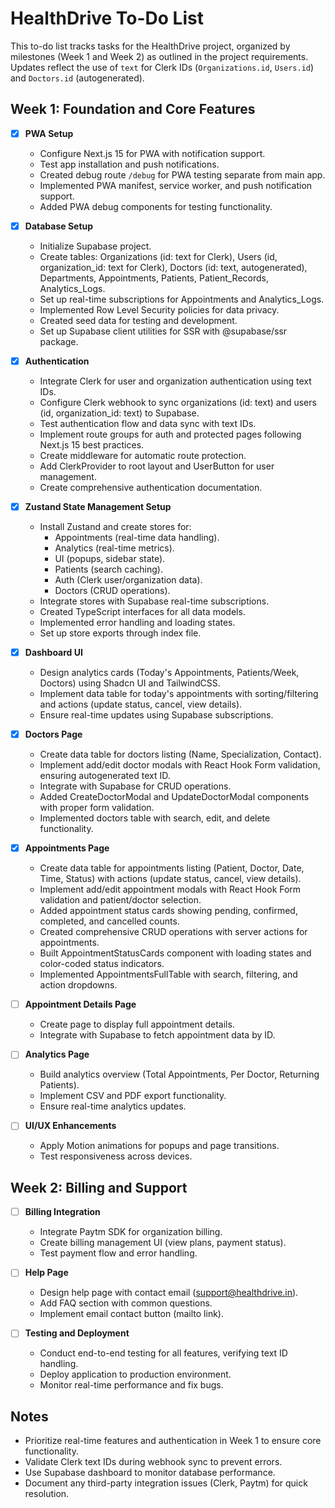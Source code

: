 # HealthDrive To-Do List

This to-do list tracks tasks for the HealthDrive project, organized by milestones (Week 1 and
Week 2) as outlined in the project requirements. Updates reflect the use of `text` for Clerk IDs
(`Organizations.id`, `Users.id`) and `Doctors.id` (autogenerated).

## Week 1: Foundation and Core Features

- [x] **PWA Setup**
  - Configure Next.js 15 for PWA with notification support.
  - Test app installation and push notifications.
  - Created debug route `/debug` for PWA testing separate from main app.
  - Implemented PWA manifest, service worker, and push notification support.
  - Added PWA debug components for testing functionality.

- [x] **Database Setup**
  - Initialize Supabase project.
  - Create tables: Organizations (id: text for Clerk), Users (id, organization_id: text for Clerk),
    Doctors (id: text, autogenerated), Departments, Appointments, Patients, Patient_Records,
    Analytics_Logs.
  - Set up real-time subscriptions for Appointments and Analytics_Logs.
  - Implemented Row Level Security policies for data privacy.
  - Created seed data for testing and development.
  - Set up Supabase client utilities for SSR with @supabase/ssr package.

- [x] **Authentication**
  - Integrate Clerk for user and organization authentication using text IDs.
  - Configure Clerk webhook to sync organizations (id: text) and users (id, organization_id: text)
    to Supabase.
  - Test authentication flow and data sync with text IDs.
  - Implement route groups for auth and protected pages following Next.js 15 best practices.
  - Create middleware for automatic route protection.
  - Add ClerkProvider to root layout and UserButton for user management.
  - Create comprehensive authentication documentation.

- [x] **Zustand State Management Setup**
  - Install Zustand and create stores for:
    - Appointments (real-time data handling).
    - Analytics (real-time metrics).
    - UI (popups, sidebar state).
    - Patients (search caching).
    - Auth (Clerk user/organization data).
    - Doctors (CRUD operations).
  - Integrate stores with Supabase real-time subscriptions.
  - Created TypeScript interfaces for all data models.
  - Implemented error handling and loading states.
  - Set up store exports through index file.

- [x] **Dashboard UI**
  - Design analytics cards (Today's Appointments, Patients/Week, Doctors) using Shadcn UI and
    TailwindCSS.
  - Implement data table for today's appointments with sorting/filtering and actions (update status,
    cancel, view details).
  - Ensure real-time updates using Supabase subscriptions.

- [x] **Doctors Page**
  - Create data table for doctors listing (Name, Specialization, Contact).
  - Implement add/edit doctor modals with React Hook Form validation, ensuring autogenerated text
    ID.
  - Integrate with Supabase for CRUD operations.
  - Added CreateDoctorModal and UpdateDoctorModal components with proper form validation.
  - Implemented doctors table with search, edit, and delete functionality.

- [x] **Appointments Page**
  - Create data table for appointments listing (Patient, Doctor, Date, Time, Status) with actions
    (update status, cancel, view details).
  - Implement add/edit appointment modals with React Hook Form validation and patient/doctor
    selection.
  - Added appointment status cards showing pending, confirmed, completed, and cancelled counts.
  - Created comprehensive CRUD operations with server actions for appointments.
  - Built AppointmentStatusCards component with loading states and color-coded status indicators.
  - Implemented AppointmentsFullTable with search, filtering, and action dropdowns.

- [ ] **Appointment Details Page**
  - Create page to display full appointment details.
  - Integrate with Supabase to fetch appointment data by ID.

- [ ] **Analytics Page**
  - Build analytics overview (Total Appointments, Per Doctor, Returning Patients).
  - Implement CSV and PDF export functionality.
  - Ensure real-time analytics updates.

- [ ] **UI/UX Enhancements**
  - Apply Motion animations for popups and page transitions.
  - Test responsiveness across devices.

## Week 2: Billing and Support

- [ ] **Billing Integration**
  - Integrate Paytm SDK for organization billing.
  - Create billing management UI (view plans, payment status).
  - Test payment flow and error handling.

- [ ] **Help Page**
  - Design help page with contact email (support@healthdrive.in).
  - Add FAQ section with common questions.
  - Implement email contact button (mailto link).

- [ ] **Testing and Deployment**
  - Conduct end-to-end testing for all features, verifying text ID handling.
  - Deploy application to production environment.
  - Monitor real-time performance and fix bugs.

## Notes

- Prioritize real-time features and authentication in Week 1 to ensure core functionality.
- Validate Clerk text IDs during webhook sync to prevent errors.
- Use Supabase dashboard to monitor database performance.
- Document any third-party integration issues (Clerk, Paytm) for quick resolution.
